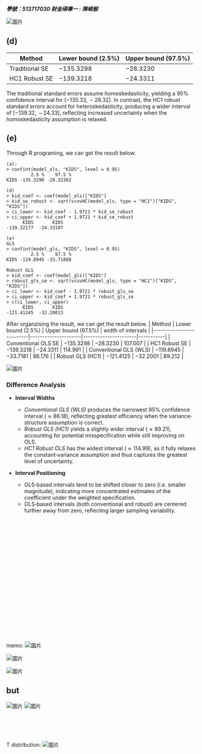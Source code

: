***學號：513717030     財金碩專一 : 陳峻毅***

![圖片](https://github.com/user-attachments/assets/2685886c-f40c-4788-851d-f9c455dc0098)

## (d)

| Method           | Lower bound (2.5%) | Upper bound (97.5%) |
|------------------|--------------------|---------------------|
| Traditional SE   | $-135.3298$        | $-28.3230$          |
| HC1 Robust SE    | $-139.3218$        | $-24.3311$          |

The traditional standard errors assume homoskedasticity, yielding a 95\% confidence interval for  $[-135.33,\,-28.32]$. In contrast, the HC1 robust standard errors account for heteroskedasticity, producing a wider interval of $[-139.32,\,-24.33]$, reflecting increased uncertainty when the homoskedasticity assumption is relaxed.

## (e)
Through R programing, we can get the result below.
```
(a):
> confint(model_ols, "KIDS", level = 0.95)
         2.5 %    97.5 %
KIDS -135.3298 -28.32302

(d)
> kid_coef <- coef(model_ols)["KIDS"]
> kid_se_robust <- sqrt(vcovHC(model_ols, type = "HC1")["KIDS", "KIDS"])
> ci_lower <- kid_coef - 1.9721 * kid_se_robust
> ci_upper <- kid_coef + 1.9721 * kid_se_robust
      KIDS       KIDS 
-139.32177  -24.33107

(e)
GLS
> confint(model_gls, "KIDS", level = 0.95)
         2.5 %    97.5 %
KIDS -119.8945 -33.71808

Robust GLS
> kid_coef <- coef(model_gls)["KIDS"]
> robust_gls_se <- sqrt(vcovHC(model_gls, type = "HC1")["KIDS", "KIDS"])
> ci_lower <- kid_coef - 1.9721 * robust_gls_se
> ci_upper <- kid_coef + 1.9721 * robust_gls_se
> c(ci_lower, ci_upper)
      KIDS       KIDS 
-121.41245  -32.20013 
```
After organzising the result, we can get the result below.
| Method                     | Lower bound (2.5%) | Upper bound (97.5%) | width of intervals |
|--------------------------|---------------------|----------------------|-----------|
| Conventional OLS SE              | $-135.3298$         | $-28.3230$           | $107.007$ |
| HC1 Robust SE            | $-139.3218$         | $-24.3311$           | $114.991$ |
| Conventional GLS (WLS)   | $-119.8945$         | $-33.7181$           | $86.176$  |
| Robust GLS (HC1)         | $-121.4125$         | $-32.2001$           | $89.212$  |

![圖片](https://github.com/user-attachments/assets/d41ec3ae-14db-4889-b2ed-31c7308f00c5)


### Difference Analysis

- **Interval Widths**  
  - *Conventional GLS (WLS)* produces the narrowest 95\% confidence interval ($\approx 86.18$), reflecting greatest efficiency when the variance‐structure assumption is correct.  
  - *Robust GLS (HC1)* yields a slightly wider interval ($\approx 89.21$), accounting for potential misspecification while still improving on OLS.  
  - *HC1 Robust OLS* has the widest interval ($\approx 114.99$), as it fully relaxes the constant‐variance assumption and thus captures the greatest level of uncertainty.

- **Interval Positioning**  
  - GLS‐based intervals tend to be shifted closer to zero (i.e. smaller magnitude), indicating more concentrated estimates of the coefficient under the weighted specification.  
  - OLS‐based intervals (both conventional and robust) are centered further away from zero, reflecting larger sampling variability.

\
\
\
\
\
\
\
\
\
\
\
\
\
\
\
\
\
\
\
memo:
![圖片](https://github.com/user-attachments/assets/9204a7af-158c-4503-b255-d1c9148cbcea)



![圖片](https://github.com/user-attachments/assets/61c3882c-38b7-457e-9364-740ee9473bfa)

![圖片](https://github.com/user-attachments/assets/deb3f5ac-aaf6-4cad-a6bc-813ddab3fb90)
## but
![圖片](https://github.com/user-attachments/assets/d6c14654-e461-4dcc-a96a-a831d1691edb)
![圖片](https://github.com/user-attachments/assets/d47974a8-3183-4c3b-bc38-ff41c04b4315)

\
\
\
\
T distribution:
![圖片](https://github.com/user-attachments/assets/cad1df45-d619-4e52-a874-3177fd27e0f8)



